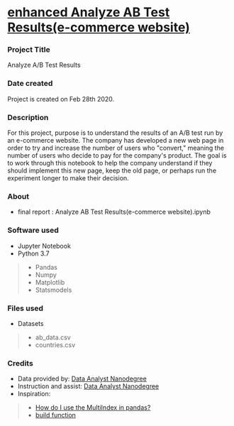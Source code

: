 # [enhanced Analyze AB Test Results(e-commerce website)](https://github.com/victorlifan/projects_review/tree/master/A-B%20test%20project)

### Project Title
Analyze A/B Test Results

### Date created
Project is created on Feb 28th 2020.

### Description
For this project, purpose is to understand the results of an A/B test run by an e-commerce website. The company has developed a new web page in order to try and increase the number of users who "convert," meaning the number of users who decide to pay for the company's product. The goal is to work through this notebook to help the company understand if they should implement this new page, keep the old page, or perhaps run the experiment longer to make their decision.

### About
+ final report : Analyze AB Test Results(e-commerce website).ipynb

### Software used
+ Jupyter Notebook
+ Python 3.7
> + Pandas
> + Numpy
> + Matplotlib
> + Statsmodels

### Files used
+ Datasets
> + ab_data.csv
> + countries.csv

### Credits
+ Data provided by: [Data Analyst Nanodegree](https://www.udacity.com/course/data-analyst-nanodegree--nd002)
+ Instruction and assist: [Data Analyst Nanodegree](https://www.udacity.com/course/data-analyst-nanodegree--nd002)
+ Inspiration:
> + [How do I use the MultiIndex in pandas?](https://youtu.be/tcRGa2soc-c)
> + [build function](https://knowledge.udacity.com/questions/72926)
